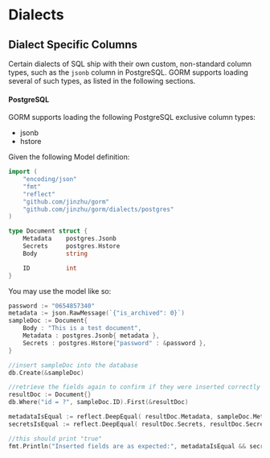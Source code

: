 # Dialects

<!-- toc -->

## Dialect Specific Columns

Certain dialects of SQL ship with their own custom, non-standard column types, such as the ```jsonb``` column in PostgreSQL. GORM supports loading several of such types, as listed in the following sections.

#### PostgreSQL
GORM supports loading the following PostgreSQL exclusive column types:
- jsonb
- hstore

Given the following Model definition: 
````go
import (
	"encoding/json"
	"fmt"
	"reflect"
	"github.com/jinzhu/gorm"
	"github.com/jinzhu/gorm/dialects/postgres"
)

type Document struct {
	Metadata    postgres.Jsonb	    
	Secrets     postgres.Hstore     
	Body        string

	ID          int   
}
````

You may use the model like so: 

````go
password := "0654857340"
metadata := json.RawMessage(`{"is_archived": 0}`)
sampleDoc := Document{
    Body : "This is a test document",
    Metadata : postgres.Jsonb{ metadata },
    Secrets : postgres.Hstore{"password" : &password },
}

//insert sampleDoc into the database
db.Create(&sampleDoc)

//retrieve the fields again to confirm if they were inserted correctly
resultDoc := Document{}
db.Where("id = ?", sampleDoc.ID).First(&resultDoc)

metadataIsEqual := reflect.DeepEqual( resultDoc.Metadata, sampleDoc.Metadata)
secretsIsEqual := reflect.DeepEqual( resultDoc.Secrets, resultDoc.Secrets)

//this should print "true"
fmt.Println("Inserted fields are as expected:", metadataIsEqual && secretsIsEqual)

```` 

